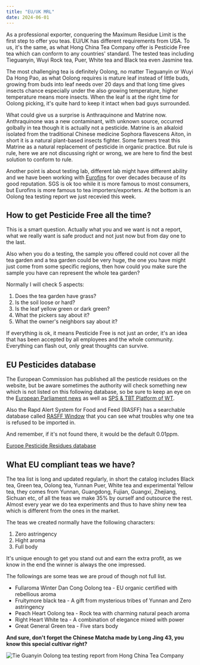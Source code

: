```yaml
---
title: "EU/UK MRL"
date: 2024-06-01
---
```


As a professional exporter, conquering the Maximum Residue Limit is the first step to offer you teas. EU/UK has different requirements from USA. To us, it's the same, as what Hong China Tea Company offer is Pesticide Free tea which can conform to any countries' standard. The tested teas including Tieguanyin, Wuyi Rock tea, Puer, White tea and Black tea even Jasmine tea.

The most challenging tea is definitely Oolong, no matter Tieguanyin or Wuyi Da Hong Pao, as what Oolong requires is mature leaf instead of little buds, growing from buds into leaf needs over 20 days and that long time gives insects chance especially under the also growing temperature, higher temperature means more insects. When the leaf is at the right time for Oolong picking, it's quite hard to keep it intact when bad guys surrounded. 

What could give us a surprise is Anthraquinone and Matrine now. Anthraquinone was a new contaminant, with unknown source, occurred golbally in tea though it is actually not a pesticide. Matrine is an alkaloid isolated from the traditional Chinese medicine Sophora flavescens Aiton, in short it is a natural plant-based insects fighter. Some farmers treat this Matrine as a natural replacement of pesticide in organic practice. But rule is rule, here we are not discussing right or wrong, we are here to find the best solution to conform to rule.

Another point is about testing lab, different lab might have different ability and we have been working with [Eurofins](https://www.eurofins.com) for over decades because of its good reputation. SGS is ok too while it is more famous to most consumers, but Eurofins is more famous to tea importers/exporters. At the bottom is an Oolong tea testing report we just recevied this week.

## How to get Pesticide Free all the time?

This is a smart question. Actually what you and we want is not a report, what we really want is safe product and not just now but from day one to the last.

Also when you do a testing, the sample you offered could not cover all the tea garden and a tea garden could be very huge, the one you have might just come from some specific regions, then how could you make sure the sample you have can represent the whole tea garden?

Normally I will check 5 aspects:

1. Does the tea garden have grass?
2. Is the soil loose or hard?
3. Is the leaf yellow green or dark green?
4. What the pickers say about it?
5. What the owner's neighbors say about it?

If everything is ok, it means Pesticide Free is not just an order, it's an idea that has been accepted by all employees and the whole community. Everything can flash out, only great thoughts can survive.

## EU Pesticides database

The European Commission has published all the pesticde residues on the website, but be aware sometimes the authority will check something new which is not listed on this following database, so be sure to keep an eye on the [European Parliament news](https://technical-barriers-trade.ec.europa.eu/en/home) as well as [SPS & TBT Platform of WT](https://eping.wto.org).

Also the Rapd Alert System for Food and Feed (RASFF) has a searchable database called [RASFF Window](https://webgate.ec.europa.eu/rasff-window/screen/consumers) that you can see what troubles why one tea is refused to be imported in.

And remember, if it's not found there, it would be the default 0.01ppm.

[Europe Pesticide Residues database](https://ec.europa.eu/food/plant/pesticides/eu-pesticides-database/start/screen/mrls)

## What EU compliant teas we have?

The tea list is long and updated regularly, in short the catalog includes Black tea, Green tea, Oolong tea, Yunnan Puer, White tea and experimental Yellow tea, they comes from Yunnan, Guangdong, Fujian, Guangxi, Zhejiang, Sichuan etc, of all the teas we make 35% by ourself and outsource the rest. Almost every year we do tea experiments and thus to have shiny new tea which is different from the ones in the market.

The teas we created normally have the following characters:

1. Zero astringency
2. Hight aroma
3. Full body

It's unique enough to get you stand out and earn the extra profit, as we know in the end the winner is always the one impressed.

The followings are some teas we are proud of though not full list.

* Fullaroma Winter Dan Cong Oolong tea - EU organic certified with rebellious aroma
* Fruitymore black tea - A gift from mysterious tribes of Yunnan and Zero astringency
* Peach Heart Oolong tea - Rock tea with charming natural peach aroma
* Right Heart White tea - A combination of elegance mixed with power
* Great General Green tea - Five stars body 

**And sure, don't forget the Chinese Matcha made by Long Jing 43, you know this special cultivar right?**


![Tie Guanyin Oolong tea testing report from Hong China Tea Company](/img/oolong-testing-report.jpg "Tieguanyin tea testing report from Eurofins")

 
